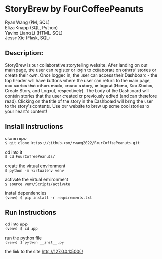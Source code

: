 # StoryBrew by FourCoffeePeanuts

Ryan Wang (PM, SQL) <br />
Eliza Knapp (SQL, Python) <br />
Yaying Liang Li (HTML, SQL) <br />
Jesse Xie (Flask, SQL) <br />

## Description:
StoryBrew is our collaborative storytelling website. After landing on our main page, the user can register or login to collaborate on others' stories or create their own. Once logged in, the user can access their Dashboard - the top header will have buttons where the user can return to the main page, see stories that others made, create a story, or logout (Home, See Stories, Create Story, and Logout, respectively). The body of the Dashboard will contain stories that the user created or previously edited (and can therefore read). Clicking on the title of the story in the Dashboard will bring the user to the story's contents. Use our website to brew up some cool stories to your heart's content!

## Install Instructions
clone repo <br>
`$ git clone https://github.com/rwang2022/FourCoffeePeanuts.git`

cd into it<br>
`$ cd FourCoffeePeanuts/`

create the virtual environment<br>
`$ python -m virtualenv venv`

activate the virtual environment<br>
`$ source venv/Scripts/activate`

install dependencies<br>
`(venv) $ pip install -r requirements.txt`


## Run Instructions
cd into app <br>
`(venv) $ cd app`

run the python file<br>
`(venv) $ python __init__.py`

the link to the site
http://127.0.0.1:5000/
